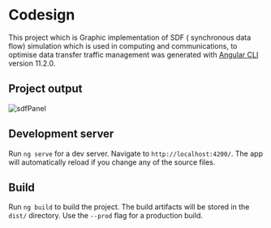 # Codesign

This project which is 
Graphic implementation of SDF ( synchronous data flow) simulation which is used in computing and communications, to optimise data transfer traffic management was generated with [Angular CLI](https://github.com/angular/angular-cli) version 11.2.0.

## Project output
![sdfPanel](./)

## Development server

Run `ng serve` for a dev server. Navigate to `http://localhost:4200/`. The app will automatically reload if you change any of the source files.


## Build

Run `ng build` to build the project. The build artifacts will be stored in the `dist/` directory. Use the `--prod` flag for a production build.


